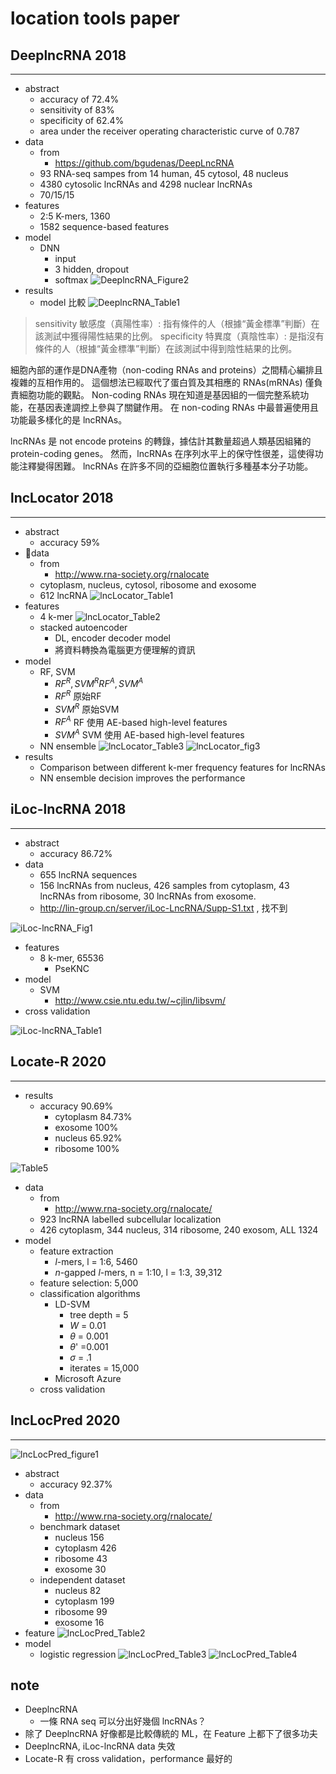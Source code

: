 # location tools paper

## DeeplncRNA 2018

---

- abstract
  - accuracy of 72.4%
  - sensitivity of 83%
  - specificity of 62.4%
  - area under the receiver operating characteristic curve of 0.787
- data
  - from
    - https://github.com/bgudenas/DeepLncRNA
  - 93 RNA-seq sampes from 14 human, 45 cytosol, 48 nucleus
  - 4380 cytosolic lncRNAs and 4298 nuclear lncRNAs
  - 70/15/15
- features
  - 2:5 K-mers, 1360
  - 1582 sequence-based features
- model
  - DNN
    - input
    - 3 hidden, dropout
    - softmax
![DeeplncRNA_Figure2](../image/DeeplncRNA_Figure2.png)
- results
  - model 比較
    ![DeeplncRNA_Table1](../image/DeeplncRNA_Table1.png)

> sensitivity 敏感度（真陽性率）: 指有條件的人（根據“黃金標準”判斷）在該測試中獲得陽性結果的比例。
> specificity 特異度（真陰性率）: 是指沒有條件的人（根據“黃金標準”判斷）在該測試中得到陰性結果的比例。

細胞內部的運作是DNA產物（non-coding RNAs and proteins）之間精心編排且複雜的互相作用的。
這個想法已經取代了蛋白質及其相應的 RNAs(mRNAs) 僅負責細胞功能的觀點。
Non-coding RNAs 現在知道是基因組的一個完整系統功能，在基因表達調控上參與了關鍵作用。
在 non-coding RNAs 中最普遍使用且功能最多樣化的是 lncRNAs。

lncRNAs 是 not encode proteins 的轉錄，據估計其數量超過人類基因組豬的 protein-coding genes。
然而，lncRNAs 在序列水平上的保守性很差，這使得功能注釋變得困難。
lncRNAs 在許多不同的亞細胞位置執行多種基本分子功能。

## lncLocator 2018

---

- abstract
  - accuracy 59%
- data
  - from
    - http://www.rna-society.org/rnalocate
  - cytoplasm, nucleus, cytosol, ribosome and exosome
  - 612 lncRNA
![lncLocator_Table1](../image/lncLocator_Table1.png)
- features
  - 4 k-mer
  ![lncLocator_Table2](../image/lncLocator_Table2.png)
  - stacked autoencoder
    - DL, encoder decoder model
    - 將資料轉換為電腦更方便理解的資訊
- model
  - RF, SVM
    - $RF^R, SVM^R RF^A, SVM^A$
    - $RF^R$ 原始RF
    - $SVM^R$ 原始SVM
    - $RF^A$ RF 使用 AE-based high-level features
    - $SVM^A$ SVM 使用 AE-based high-level features
  - NN ensemble
  ![lncLocator_Table3](../image/lncLocator_Table3.png)
  ![lncLocator_fig3](../image/lncLocator_fig3.png)
- results
  - Comparison between different k-mer frequency features for lncRNAs
  - NN ensemble decision improves the performance

## iLoc-lncRNA 2018

---

- abstract
  - accuracy 86.72%
- data
  - 655 lncRNA sequences
  - 156 lncRNAs from nucleus, 426 samples from cytoplasm, 43 lncRNAs from ribosome, 30 lncRNAs from exosome.
  - http://lin-group.cn/server/iLoc-LncRNA/Supp-S1.txt , 找不到

![iLoc-lncRNA_Fig1](../image/iLoc-lncRNA_Fig1.png)

- features
  - 8 k-mer, 65536
    - PseKNC
- model
  - SVM
    - http://www.csie.ntu.edu.tw/~cjlin/libsvm/
- cross validation

![iLoc-lncRNA_Table1](../image/iLoc-lncRNA_Table1.png)

## Locate-R 2020

---

- results
  - accuracy 90.69%
    - cytoplasm 84.73%
    - exosome 100%
    - nucleus 65.92%
    - ribosome 100%

![Table5](../image/locate-R_table5.png)

- data
  - from
    - http://www.rna-society.org/rnalocate/
  - 923 lncRNA labelled subcellular localization
  - 426 cytoplasm, 344 nucleus, 314 ribosome, 240 exosom, ALL 1324
- model
  - feature extraction
    - $l$-mers, l = 1:6, 5460
    - $n$-gapped $l$-mers, n = 1:10, l = 1:3, 39,312
  - feature selection: 5,000
  - classification algorithms
    - LD-SVM
      - tree depth = 5
      - $W$ = 0.01
      - $\theta$ = 0.001
      - $\theta$' =0.001
      - $\sigma$ = .1
      - iterates = 15,000
    - Microsoft Azure
  - cross validation

## lncLocPred 2020

---

![lncLocPred_figure1](../image/lncLocPred_figure1.png)

- abstract
  - accuracy 92.37%
- data
  - from
    <!-- - RNALocate, paper -->
    - http://www.rna-society.org/rnalocate/
  - benchmark dataset
    - nucleus 156
    - cytoplasm 426
    - ribosome 43
    - exosome 30
  - independent dataset
    - nucleus 82
    - cytoplasm 199
    - ribosome 99
    - exosome 16
- feature
![lncLocPred_Table2](../image/lncLocPred_Table2.png)
- model
  - logistic regression
![lncLocPred_Table3](../image/lncLocPred_Table3.png)
![lncLocPred_Table4](../image/lncLocPred_Table4.png)

## note

- DeeplncRNA
  - 一條 RNA seq 可以分出好幾個 lncRNAs？
- 除了 DeeplncRNA 好像都是比較傳統的 ML，在 Feature 上都下了很多功夫
- DeeplncRNA, iLoc-lncRNA data 失效
- Locate-R 有 cross validation，performance 最好的

